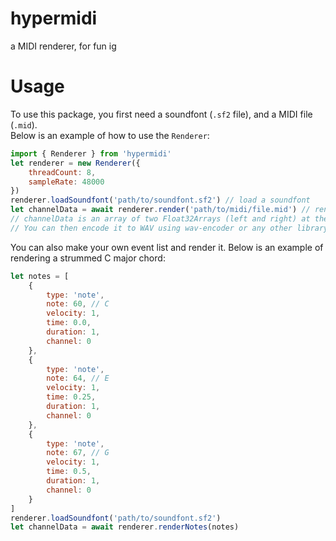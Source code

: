 # hypermidi
a MIDI renderer, for fun ig

# Usage
To use this package, you first need a soundfont (`.sf2` file), and a MIDI file (`.mid`).  
Below is an example of how to use the `Renderer`:
```js
import { Renderer } from 'hypermidi'
let renderer = new Renderer({
    threadCount: 8,
    sampleRate: 48000
})
renderer.loadSoundfont('path/to/soundfont.sf2') // load a soundfont
let channelData = await renderer.render('path/to/midi/file.mid') // render a MIDI file
// channelData is an array of two Float32Arrays (left and right) at the specified sample rate
// You can then encode it to WAV using wav-encoder or any other library
```
You can also make your own event list and render it.
Below is an example of rendering a strummed C major chord:
```js
let notes = [
    {
        type: 'note',
        note: 60, // C
        velocity: 1,
        time: 0.0,
        duration: 1,
        channel: 0
    },
    {
        type: 'note',
        note: 64, // E
        velocity: 1,
        time: 0.25,
        duration: 1,
        channel: 0
    },
    {
        type: 'note',
        note: 67, // G
        velocity: 1,
        time: 0.5,
        duration: 1,
        channel: 0
    }
]
renderer.loadSoundfont('path/to/soundfont.sf2')
let channelData = await renderer.renderNotes(notes)
```
